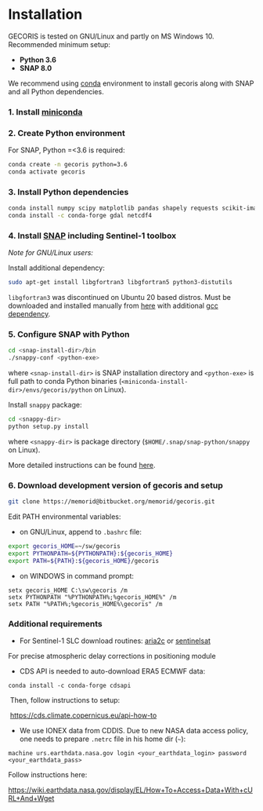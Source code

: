 # Installation

GECORIS is tested on GNU/Linux and partly on MS Windows 10. Recommended minimum setup:

* **Python 3.6**
* **SNAP 8.0**

We recommend using [conda](https://docs.conda.io/en/latest/index.html) environment to install gecoris along with SNAP and all Python dependencies. 

### 1. Install [miniconda](https://docs.conda.io/en/latest/miniconda.html)

### 2. Create Python environment 

For SNAP, Python =<3.6 is required:

```bash
conda create -n gecoris python=3.6
conda activate gecoris
```

### 3. Install Python dependencies

```bash
conda install numpy scipy matplotlib pandas shapely requests scikit-image h5py=2.10
conda install -c conda-forge gdal netcdf4
```

### 4. Install [SNAP](http://step.esa.int/main/download/snap-download/) including Sentinel-1 toolbox

*Note for GNU/Linux users:*

Install additional dependency:

```bash
sudo apt-get install libgfortran3 libgfortran5 python3-distutils
```

`libgfortran3` was discontinued on Ubuntu 20 based distros. Must be downloaded and installed manually from [here](https://packages.ubuntu.com/bionic/amd64/libgfortran3/download) with additional [gcc dependency](https://packages.ubuntu.com/bionic/amd64/gcc-6-base/download).

### 5. Configure SNAP with Python 

```bash
cd <snap-install-dir>/bin
./snappy-conf <python-exe>
```
where `<snap-install-dir>` is SNAP installation directory and `<python-exe>` is full path to conda Python binaries (`<miniconda-install-dir>/envs/gecoris/python` on Linux).

Install `snappy` package:

```bash
cd <snappy-dir>
python setup.py install
```

where `<snappy-dir>` is package directory (`$HOME/.snap/snap-python/snappy` on Linux).

More detailed instructions can be found [here](https://senbox.atlassian.net/wiki/spaces/SNAP/pages/50855941/Configure+Python+to+use+the+SNAP-Python+snappy+interface).

### 6. Download development version of gecoris and setup

```bash
git clone https://memorid@bitbucket.org/memorid/gecoris.git
```

Edit PATH environmental variables:

- on GNU/Linux, append to `.bashrc` file:

```bash
export gecoris_HOME=~/sw/gecoris
export PYTHONPATH=${PYTHONPATH}:${gecoris_HOME}
export PATH=${PATH}:${gecoris_HOME}/gecoris
```

- on WINDOWS in command prompt:

```
setx gecoris_HOME C:\sw\gecoris /m
setx PYTHONPATH "%PYTHONPATH%;%gecoris_HOME%" /m
setx PATH "%PATH%;%gecoris_HOME%\gecoris" /m
```


### Additional requirements

- For Sentinel-1 SLC download routines: [aria2c](https://aria2.github.io/) or [sentinelsat](https://sentinelsat.readthedocs.io/en/stable/)



For precise atmospheric delay corrections in positioning module

* CDS API is needed to auto-download ERA5 ECMWF data:

```
conda install -c conda-forge cdsapi
```

​		Then, follow instructions to setup:

​		https://cds.climate.copernicus.eu/api-how-to

- We use IONEX data from CDDIS. Due to new NASA data access policy, one needs to prepare `.netrc` file in his home dir (`~`):
```
machine urs.earthdata.nasa.gov login <your_earthdata_login> password <your_earthdata_pass>
```

Follow instructions here: 

https://wiki.earthdata.nasa.gov/display/EL/How+To+Access+Data+With+cURL+And+Wget